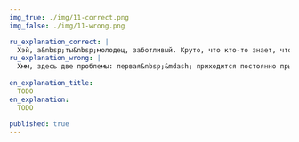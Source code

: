 ```yaml
---
img_true: ./img/11-correct.png
img_false: ./img/11-wrong.png

ru_explanation_correct: |
  Хэй, а&nbsp;ты&nbsp;молодец, заботливый. Круто, что кто-то знает, что лучше подписывать графики рядом и&nbsp;не&nbsp;заставлять решать ребус кодирования.
ru_explanation_wrong: |
  Хмм, здесь две проблемы: первая&nbsp;&mdash; приходится постоянно прыгать между графиком и&nbsp;объяснением, вторая&nbsp;&mdash; нужно держать в&nbsp;голове ничего не&nbsp;значащий цвет. Чтобы пользователь быстро догнал что к&nbsp;чему, графики лучше подписывать рядом.
  
en_explanation_title:
  TODO
en_explanation:
  TODO
  
published: true
---
```


